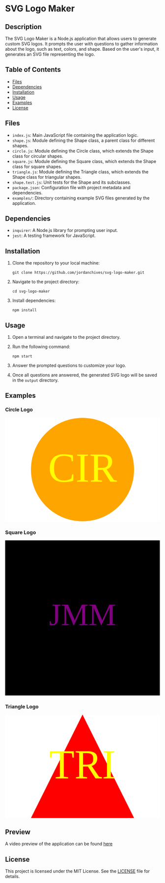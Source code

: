 # SVG Logo Maker

## Description

The SVG Logo Maker is a Node.js application that allows users to generate custom SVG logos. It prompts the user with questions to gather information about the logo, such as text, colors, and shape. Based on the user's input, it generates an SVG file representing the logo.

## Table of Contents

- [Files](#files)
- [Dependencies](#dependencies)
- [Installation](#installation)
- [Usage](#usage)
- [Examples](#examples)
- [License](#license)

## Files

- `index.js`: Main JavaScript file containing the application logic.
- `shape.js`: Module defining the Shape class, a parent class for different shapes.
- `circle.js`: Module defining the Circle class, which extends the Shape class for circular shapes.
- `square.js`: Module defining the Square class, which extends the Shape class for square shapes.
- `triangle.js`: Module defining the Triangle class, which extends the Shape class for triangular shapes.
- `shape.test.js`: Unit tests for the Shape and its subclasses.
- `package.json`: Configuration file with project metadata and dependencies.
- `examples/`: Directory containing example SVG files generated by the application.

## Dependencies

- `inquirer`: A Node.js library for prompting user input.
- `jest`: A testing framework for JavaScript.

## Installation

1. Clone the repository to your local machine:

    ```
    git clone https://github.com/jordanchives/svg-logo-maker.git
    ```

2. Navigate to the project directory:

    ```
    cd svg-logo-maker
    ```

3. Install dependencies:

    ```
    npm install
    ```

## Usage

1. Open a terminal and navigate to the project directory.

2. Run the following command:

    ```
    npm start
    ```

3. Answer the prompted questions to customize your logo.

4. Once all questions are answered, the generated SVG logo will be saved in the `output` directory.

## Examples

### Circle Logo

![Circle Logo](examples/circle.svg)

### Square Logo

![Square Logo](examples/square.svg)

### Triangle Logo

![Triangle Logo](examples/triangle.svg)

## Preview

A video preview of the application can be found [here](https://jordanchives.github.io/svg-logo-maker)

## License

This project is licensed under the MIT License. See the [LICENSE](LICENSE) file for details.

